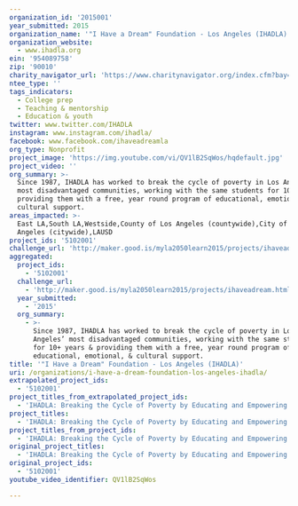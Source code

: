```yaml
---
organization_id: '2015001'
year_submitted: 2015
organization_name: '"I Have a Dream" Foundation - Los Angeles (IHADLA)'
organization_website:
  - www.ihadla.org
ein: '954089758'
zip: '90010'
charity_navigator_url: 'https://www.charitynavigator.org/index.cfm?bay=search.profile&ein=954089758'
ntee_type: ''
tags_indicators:
  - College prep
  - Teaching & mentorship
  - Education & youth
twitter: www.twitter.com/IHADLA
instagram: www.instagram.com/ihadla/
facebook: www.facebook.com/ihaveadreamla
org_type: Nonprofit
project_image: 'https://img.youtube.com/vi/QV1lB2SqWos/hqdefault.jpg'
project_video: ''
org_summary: >-
  Since 1987, IHADLA has worked to break the cycle of poverty in Los Angeles’
  most disadvantaged communities, working with the same students for 10+ years &
  providing them with a free, year round program of educational, emotional, &
  cultural support.
areas_impacted: >-
  East LA,South LA,Westside,County of Los Angeles (countywide),City of Los
  Angeles (citywide),LAUSD
project_ids: '5102001'
challenge_url: 'http://maker.good.is/myla2050learn2015/projects/ihaveadream.html'
aggregated:
  project_ids:
    - '5102001'
  challenge_url:
    - 'http://maker.good.is/myla2050learn2015/projects/ihaveadream.html'
  year_submitted:
    - '2015'
  org_summary:
    - >-
      Since 1987, IHADLA has worked to break the cycle of poverty in Los
      Angeles’ most disadvantaged communities, working with the same students
      for 10+ years & providing them with a free, year round program of
      educational, emotional, & cultural support.
title: '"I Have a Dream" Foundation - Los Angeles (IHADLA)'
uri: /organizations/i-have-a-dream-foundation-los-angeles-ihadla/
extrapolated_project_ids:
  - '5102001'
project_titles_from_extrapolated_project_ids:
  - 'IHADLA: Breaking the Cycle of Poverty by Educating and Empowering Youth.'
project_titles:
  - 'IHADLA: Breaking the Cycle of Poverty by Educating and Empowering Youth.'
project_titles_from_project_ids:
  - 'IHADLA: Breaking the Cycle of Poverty by Educating and Empowering Youth.'
original_project_titles:
  - 'IHADLA: Breaking the Cycle of Poverty by Educating and Empowering Youth.'
original_project_ids:
  - '5102001'
youtube_video_identifier: QV1lB2SqWos

---
```

